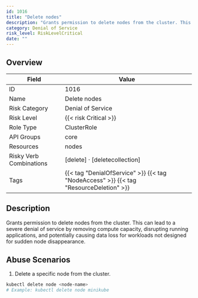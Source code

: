 ```yaml
---
id: 1016
title: "Delete nodes"
description: "Grants permission to delete nodes from the cluster. This can lead to a severe denial of service by removing compute capacity, disrupting running applications, and potentially causing data loss for workloads not designed for sudden node disappearance."
category: Denial of Service
risk_level: RiskLevelCritical
date: ""
---
```


## Overview

| Field                   | Value                                                                                 |
| ----------------------- | ------------------------------------------------------------------------------------- |
| ID                      | 1016                                                                                  |
| Name                    | Delete nodes                                                                          |
| Risk Category           | Denial of Service                                                                     |
| Risk Level              | {{< risk Critical >}}                                                                 |
| Role Type               | ClusterRole                                                                           |
| API Groups              | core                                                                                  |
| Resources               | nodes                                                                                 |
| Risky Verb Combinations | [delete] · [deletecollection]                                                         |
| Tags                    | {{< tag "DenialOfService" >}} {{< tag "NodeAccess" >}} {{< tag "ResourceDeletion" >}} |

## Description

Grants permission to delete nodes from the cluster. This can lead to a severe denial of service by removing compute capacity, disrupting running applications, and potentially causing data loss for workloads not designed for sudden node disappearance.

## Abuse Scenarios

1. Delete a specific node from the cluster.

```bash
kubectl delete node <node-name>
# Example: kubectl delete node minikube

```
